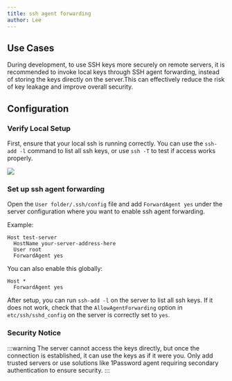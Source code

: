 ```yaml
---
title: ssh agent forwarding
author: Lee
---
```


## Use Cases

During development, to use SSH keys more securely on remote servers, it is recommended to invoke local keys through SSH agent forwarding, instead of storing the keys directly on the server.This can effectively reduce the risk of key leakage and improve overall security.

## Configuration

### Verify Local Setup

First, ensure that your local ssh is running correctly. You can use the `ssh-add -l` command to list all ssh keys, or use `ssh -T` to test if access works properly.

![](/tips/system/linux/pubilc/ssh-agent-1.png)

### Set up ssh agent forwarding

Open the `User folder/.ssh/config` file and add `ForwardAgent yes` under the server configuration where you want to enable ssh agent forwarding.

Example:

```text{4}
Host test-server
  HostName your-server-address-here
  User root
  ForwardAgent yes
```

You can also enable this globally:

```text
Host *
  ForwardAgent yes
```

After setup, you can run `ssh-add -l` on the server to list all ssh keys. If it does not work, check that the `AllowAgentForwarding` option in `etc/ssh/sshd_config` on the server is correctly set to `yes`.

### Security Notice

:::warning
The server cannot access the keys directly, but once the connection is established, it can use the keys as if it were you. Only add trusted servers or use solutions like 1Password agent requiring secondary authentication to ensure security.
:::
